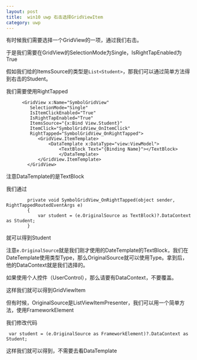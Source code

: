 ```yaml
---
layout: post
title:  win10 uwp 右击选择GridViewItem 
category: uwp 
---
```


有时候我们需要选择一个GridView的一项，通过我们右击。


<!--more-->

于是我们需要在GridView的SelectionMode为Single，IsRightTapEnabled为True

假如我们给的ItemsSource的类型是`List<Student>`，那我们可以通过简单方法得到右击的Student。

我们需要使用RightTapped

		
```
      <GridView x:Name="SymbolGridView"
         SelectionMode="Single"
         IsItemClickEnabled="True"
         IsRightTapEnabled="True"
         ItemsSource="{x:Bind View.Student}"
         ItemClick="SymbolGridView_OnItemClick"
         RightTapped="SymbolGridView_OnRightTapped">
            <GridView.ItemTemplate>
                <DataTemplate x:DataType="view:ViewModel">
                    <TextBlock Text="{Binding Name}"></TextBlock>
                    </DataTemplate>
            </GridView.ItemTemplate>
        </GridView>

```

注意DataTemplate的是TextBlock

我们通过
		
```
        private void SymbolGridView_OnRightTapped(object sender, RightTappedRoutedEventArgs e)
        {
            var student = (e.OriginalSource as TextBlock)?.DataContext as Student;
        }

```

就可以得到Student

注意`e.OriginalSource`就是我们刚才使用的DateTemplate的TextBlock，我们在DateTemplate使用类型Type，那么OriginalSource就可以使用Type。拿到后，他的DataContext就是我们选择的。

如果使用个人控件（UserControl），那么请要有DataContext，不要覆盖。

这样我们就可以得到GridViewItem

但有时候，OriginalSource是ListViewItemPresenter，我们可以用一个简单方法，使用FrameworkElement

我们修改代码
        
```
 var student = (e.OriginalSource as FrameworkElement)?.DataContext as Student;

```

这样我们就可以得到，不需要去看DataTemplate

 
